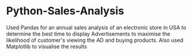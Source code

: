 # Python-Sales-Analysis
Used Pandas for an annual sales analysis of an electronic store in USA to determine the best time to display Advertisements to maximise the likelihood of customer's viewing the AD and buying products. Also used Matplotlib to visualise the results
